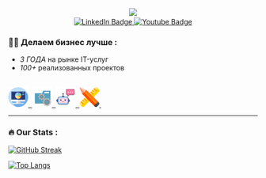 <div id="header" align="center">
  <img src="https://static.tildacdn.com/tild3663-3463-4962-a537-353038353231/Framenil.svg" width="100"/>
</div>


<div id="badges" align="center">
  <a href="https://t.me/sazonov_95">
    <img src="https://img.shields.io/badge/Telegram-blue?style=for-the-badge&logo=telegram&logoColor=white" alt="LinkedIn Badge"/>
  </a>
  <a href="https://wa.me/79138900890">
    <img src="https://img.shields.io/badge/Whatsapp-green?style=for-the-badge&logo=whatsapp&logoColor=white" alt="Youtube Badge"/>
  </a>
</div>


### :woman_technologist: Делаем бизнес лучше :

- *3 ГОДА* на рынке IT-услуг
- *100+* реализованных проектов


<div id="badges" align="center">
    <img src="https://komarev.com/ghpvc/?username=nil-it&style=flat-square&color=blue" alt=""/>
</div>


<div>
    <a href="https://nil-agency.ru/#!/tab/767383238-1">
        <img src="img/web-analysis-chart-svgrepo-com.svg" title="Java" alt="Java" width="40" height="40"/>&nbsp;
    </a>
    <a href="https://nil-agency.ru/#!/tab/767383238-2">
        <img src="img/services-svgrepo-com.svg" title="React" alt="React" width="40" height="40"/>&nbsp;
    </a>
    <a href="https://nil-agency.ru/#!/tab/767383238-3">
        <img src="img/chatbot_3b8o4sagk884.svg" title="Spring" alt="Spring" width="40" height="40"/>&nbsp;
    </a>
    <a href="https://nil-agency.ru/#!/tab/767383238-4">
        <img src="img/design_40lz0wzeilwd.svg" title="Material UI" alt="Material UI" width="40" height="40"/>&nbsp;
    </a>
</div>


---

### :fire: Our Stats :



[![GitHub Streak](https://github-readme-streak-stats.herokuapp.com/?user=nil-it&theme=dark&background=000000)](https://git.io/streak-stats)

[![Top Langs](https://github-readme-stats.vercel.app/api/top-langs/?username=nil-it&layout=compact&theme=vision-friendly-dark)](https://github.com/anuraghazra/github-readme-stats)

